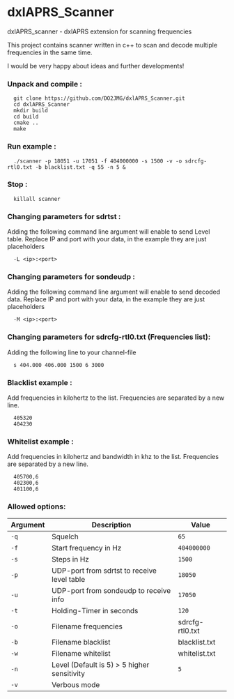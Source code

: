 # dxlAPRS_Scanner
dxlAPRS_scanner - dxlAPRS extension for scanning frequencies

This project contains scanner written in c++ to scan and decode multiple frequencies in the same time.

I would be very happy about ideas and further developments!

### Unpack and compile :

```
  git clone https://github.com/DO2JMG/dxlAPRS_Scanner.git
  cd dxlAPRS_Scanner
  mkdir build
  cd build
  cmake ..
  make
```

### Run example :

```
  ./scanner -p 18051 -u 17051 -f 404000000 -s 1500 -v -o sdrcfg-rtl0.txt -b blacklist.txt -q 55 -n 5 &
```

### Stop :

```
  killall scanner
```

### Changing parameters for sdrtst :

Adding the following command line argument will enable to send Level table. Replace IP and port with your data, in the example they are just placeholders

```
  -L <ip>:<port>
```

### Changing parameters for sondeudp :

Adding the following command line argument will enable to send decoded data. Replace IP and port with your data, in the example they are just placeholders

```
  -M <ip>:<port>
```

### Changing parameters for sdrcfg-rtl0.txt (Frequencies list):

Adding the following line to your channel-file

```
  s 404.000 406.000 1500 6 3000
```

### Blacklist example :

Add frequencies in kilohertz to the list. Frequencies are separated by a new line.

```
  405320
  404230
```

### Whitelist example :

Add frequencies in kilohertz and bandwidth in khz to the list. Frequencies are separated by a new line.

```
  405700,6
  402300,6
  401100,6
```

### Allowed options:

Argument|Description|Value
-|-|-
`-q`|Squelch|`65`
`-f`|Start frequency in Hz|`404000000`
`-s`|Steps in Hz|`1500`
`-p`|UDP-port from sdrtst to receive level table|`18050`
`-u`|UDP-port from sondeudp to receive info|`17050`
`-t`|Holding-Timer in seconds|`120`
`-o`|Filename frequencies|sdrcfg-rtl0.txt
`-b`|Filename blacklist|blacklist.txt
`-w`|Filename whitelist|whitelist.txt
`-n`|Level (Default is 5) > 5 higher sensitivity|`5`
`-v`|Verbous mode|
